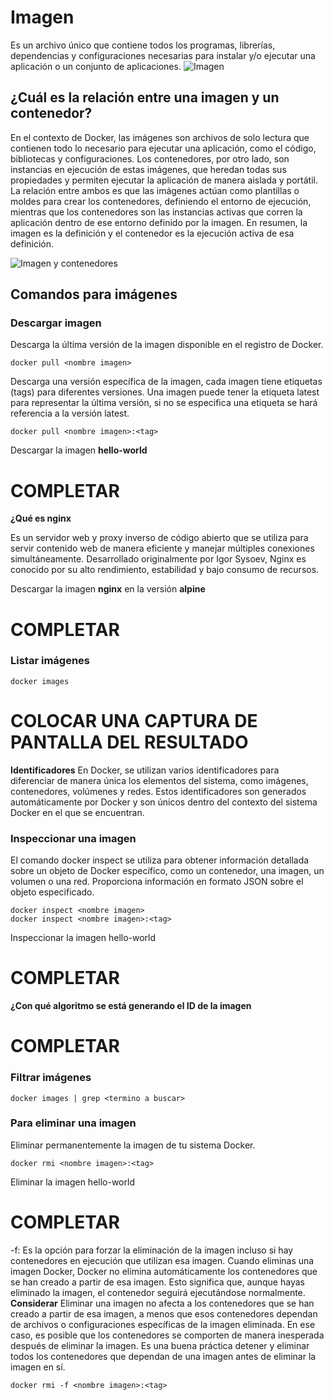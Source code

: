 # Imagen
Es un archivo único que contiene todos los programas, librerías, dependencias y configuraciones necesarias para instalar y/o ejecutar una aplicación o un conjunto de aplicaciones.
![Imagen](imagenes/imagen.PNG)


## ¿Cuál es la relación entre una imagen y un contenedor? 
En el contexto de Docker, las imágenes son archivos de solo lectura que contienen todo lo necesario para ejecutar una aplicación, como el código, bibliotecas y configuraciones. Los contenedores, por otro lado, son instancias en ejecución de estas imágenes, que heredan todas sus propiedades y permiten ejecutar la aplicación de manera aislada y portátil. La relación entre ambos es que las imágenes actúan como plantillas o moldes para crear los contenedores, definiendo el entorno de ejecución, mientras que los contenedores son las instancias activas que corren la aplicación dentro de ese entorno definido por la imagen. En resumen, la imagen es la definición y el contenedor es la ejecución activa de esa definición.

![Imagen y contenedores](imagenes/imagenYcontenedores.JPG)
## Comandos para imágenes

### Descargar imagen
Descarga la última versión de la imagen disponible en el registro de Docker.

```
docker pull <nombre imagen> 
```

Descarga una versión específica de la imagen, cada imagen tiene etiquetas (tags) para diferentes versiones.
Una imagen puede tener la etiqueta latest para representar la última versión, si no se especifica una etiqueta se hará referencia a la versión latest.

```
docker pull <nombre imagen>:<tag>
```

Descargar la imagen **hello-world**
# COMPLETAR

**¿Qué es nginx**

Es un servidor web y proxy inverso de código abierto que se utiliza para servir contenido web de manera eficiente y manejar múltiples conexiones simultáneamente. Desarrollado originalmente por Igor Sysoev, Nginx es conocido por su alto rendimiento, estabilidad y bajo consumo de recursos. 

Descargar la imagen  **nginx** en la versión **alpine**
# COMPLETAR

### Listar imágenes

```
docker images
```

# COLOCAR UNA CAPTURA DE PANTALLA DEL RESULTADO 

**Identificadores**
En Docker, se utilizan varios identificadores para diferenciar de manera única los elementos del sistema, como imágenes, contenedores, volúmenes y redes. Estos identificadores son generados automáticamente por Docker y son únicos dentro del contexto del sistema Docker en el que se encuentran. 

### Inspeccionar una imagen
El comando docker inspect se utiliza para obtener información detallada sobre un objeto de Docker específico, como un contenedor, una imagen, un volumen o una red.  Proporciona información en formato JSON sobre el objeto especificado.

```
docker inspect <nombre imagen>
docker inspect <nombre imagen>:<tag>
```

Inspeccionar la imagen hello-world 
# COMPLETAR

**¿Con qué algoritmo se está generando el ID de la imagen**
# COMPLETAR

### Filtrar imágenes

```
docker images | grep <termino a buscar>

```

### Para eliminar una imagen
Eliminar permanentemente la imagen de tu sistema Docker.

```
docker rmi <nombre imagen>:<tag>
```

Eliminar la imagen hello-world 
# COMPLETAR

-f: Es la opción para forzar la eliminación de la imagen incluso si hay contenedores en ejecución que utilizan esa imagen.
Cuando eliminas una imagen Docker, Docker no elimina automáticamente los contenedores que se han creado a partir de esa imagen. Esto significa que, aunque hayas eliminado la imagen, el contenedor seguirá ejecutándose normalmente.  
**Considerar**
Eliminar una imagen no afecta a los contenedores que se han creado a partir de esa imagen, a menos que esos contenedores dependan de archivos o configuraciones específicas de la imagen eliminada. En ese caso, es posible que los contenedores se comporten de manera inesperada después de eliminar la imagen.
Es una buena práctica detener y eliminar todos los contenedores que dependan de una imagen antes de eliminar la imagen en sí.

```
docker rmi -f <nombre imagen>:<tag>
```

